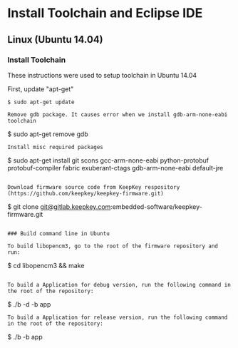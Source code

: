 # Install Toolchain and Eclipse IDE

## Linux (Ubuntu 14.04)

### Install Toolchain

These instructions were used to setup toolchain in Ubuntu 14.04

First, update "apt-get"
```
$ sudo apt-get update

Remove gdb package. It causes error when we install gdb-arm-none-eabi toolchain
```
$ sudo apt-get remove gdb
```
Install misc required packages
```
$ sudo apt-get install git scons gcc-arm-none-eabi python-protobuf protobuf-compiler fabric exuberant-ctags gdb-arm-none-eabi default-jre
```

Download firmware source code from KeepKey respository (https://github.com/keepkey/keepkey-firmware.git)
```
$ git clone git@gitlab.keepkey.com:embedded-software/keepkey-firmware.git
```

### Build command line in Ubuntu

To build libopencm3, go to the root of the firmware repository and run:
```
$ cd libopencm3 && make
```

To build a Application for debug version, run the following command in the root of the repository:
```
$ ./b -d -b app 
```
To build a Application for release version, run the following command in the root of the repository:
```
$ ./b -b app 
